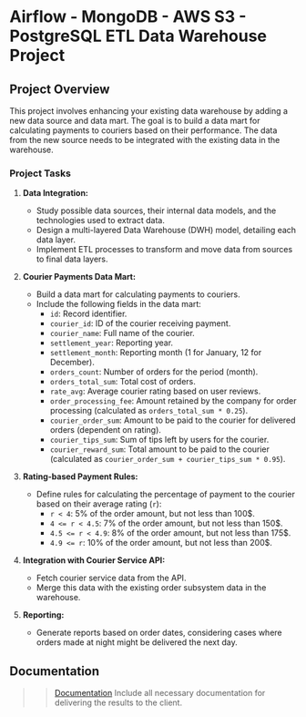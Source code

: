 # Airflow - MongoDB - AWS S3 - PostgreSQL ETL Data Warehouse Project

## Project Overview

This project involves enhancing your existing data warehouse by adding a new data source and data mart. The goal is to build a data mart for calculating payments to couriers based on their performance. The data from the new source needs to be integrated with the existing data in the warehouse.


### Project Tasks

1. **Data Integration:**
   - Study possible data sources, their internal data models, and the technologies used to extract data.
   - Design a multi-layered Data Warehouse (DWH) model, detailing each data layer.
   - Implement ETL processes to transform and move data from sources to final data layers.

2. **Courier Payments Data Mart:**
   - Build a data mart for calculating payments to couriers.
   - Include the following fields in the data mart:
     - `id`: Record identifier.
     - `courier_id`: ID of the courier receiving payment.
     - `courier_name`: Full name of the courier.
     - `settlement_year`: Reporting year.
     - `settlement_month`: Reporting month (1 for January, 12 for December).
     - `orders_count`: Number of orders for the period (month).
     - `orders_total_sum`: Total cost of orders.
     - `rate_avg`: Average courier rating based on user reviews.
     - `order_processing_fee`: Amount retained by the company for order processing (calculated as `orders_total_sum * 0.25`).
     - `courier_order_sum`: Amount to be paid to the courier for delivered orders (dependent on rating).
     - `courier_tips_sum`: Sum of tips left by users for the courier.
     - `courier_reward_sum`: Total amount to be paid to the courier (calculated as `courier_order_sum + courier_tips_sum * 0.95`).

3. **Rating-based Payment Rules:**
   - Define rules for calculating the percentage of payment to the courier based on their average rating (`r`):
     - `r < 4`: 5% of the order amount, but not less than 100$.
     - `4 <= r < 4.5`: 7% of the order amount, but not less than 150$.
     - `4.5 <= r < 4.9`: 8% of the order amount, but not less than 175$.
     - `4.9 <= r`: 10% of the order amount, but not less than 200$.

4. **Integration with Courier Service API:**
   - Fetch courier service data from the API.
   - Merge this data with the existing order subsystem data in the warehouse.

5. **Reporting:**
   - Generate reports based on order dates, considering cases where orders made at night might be delivered the next day.

## Documentation

>> [Documentation](https://github.com/TenebrisX/de-project-sprint-5/tree/main/documentation)
Include all necessary documentation for delivering the results to the client.
